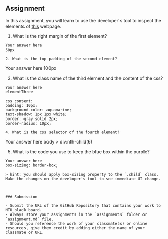 ## Assignment

In this assignment, you will learn to use the developer's tool to inspect the elements of [this](https://nznznh.csb.app/) webpage.

1. What is the right margin of the first element? 
```
Your answer here
50px

2. What is the top padding of the second element?
```
Your answer here
100px

3. What is the class name of the third element and the content of the css?
```
Your answer here
elementThree

css content:
padding: 10px;
background-color: aquamarine;
text-shadow: 1px 1px white;
border: gray solid 2px;
border-radius: 10px;

4. What is the css selector of the fourth element?
```
Your answer here
body > div:nth-child(6)

5. What is the code you use to keep the blue box within the purple?
```
Your answer here
box-sizing: border-box;

> hint: you should apply box-sizing property to the `.child` class. Make the changes on the developer's tool to see immediate UI change.



### Submission 

- Submit the URL of the GitHub Repository that contains your work to NTU black board.
- Always store your assignments in the `assignments` folder or `assignment.md` file.
- Should you reference the work of your classmate(s) or online resources, give them credit by adding either the name of your classmate or URL. 